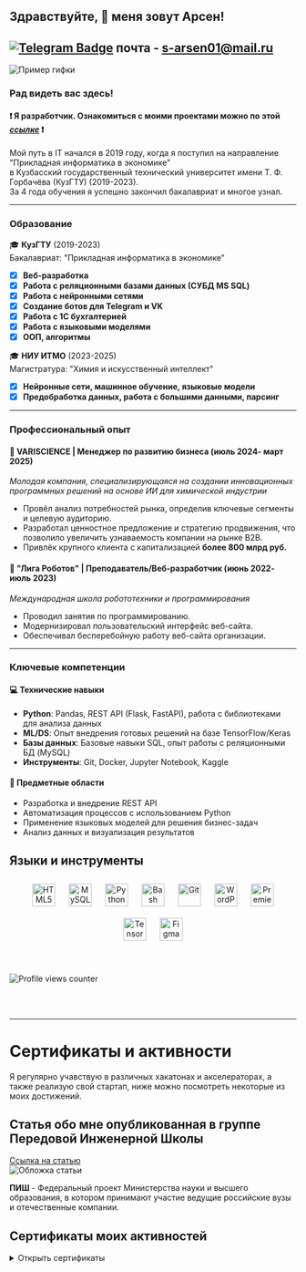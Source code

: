 ## Здравствуйте, 👋 меня зовут Арсен!  
  
  
[![Telegram Badge](https://img.shields.io/badge/-Арсен_Саркисян-blue?style=flat&logo=Telegram&logoColor=white)](https://t.me/Riddarsi) почта - s-arsen01@mail.ru
---

![Пример гифки](https://i.pinimg.com/originals/4a/90/9b/4a909b1ab71a2956800d8ceedc3ba99a.gif)

### Рад видеть вас здесь!  
#### :exclamation: Я разработчик. Ознакомиться с моими проектами можно по этой *[ссылке](https://github.com/Riddars/Check_List/blob/main/README.md)* :exclamation:

Мой путь в IT начался в 2019 году, когда я поступил на направление "Прикладная информатика в экономике"  
в Кузбасский государственный технический университет имени Т. Ф. Горбачёва (КузГТУ) (2019-2023).  
За 4 года обучения я успешно закончил бакалавриат и многое узнал.

---
### Образование
  
🎓 **КузГТУ** (2019-2023)  
Бакалавриат: "Прикладная информатика в экономике"  
- [X] **Веб-разработка**
- [X] **Работа с реляционными базами данных (СУБД MS SQL)**
- [X] **Работа с нейронными сетями**
- [X] **Создание ботов для Telegram и VK**
- [X] **Работа с 1С бухгалтерией**
- [X] **Работа с языковыми моделями**
- [X] **ООП, алгоритмы**

🎓 **НИУ ИТМО** (2023-2025)  
Магистратура: "Химия и искусственный интеллект"  
- [X] **Нейронные сети, машинное обучение, языковые модели**
- [X] **Предобработка данных, работа с большими данными, парсинг**

---
  
### Профессиональный опыт
#### 🧪 VARISCIENCE | Менеджер по развитию бизнеса (июль 2024- март 2025)  
_Молодая компания, специализирующаяся на создании инновационных программных решений на основе ИИ для химической индустрии_  

- Провёл анализ потребностей рынка, определив ключевые сегменты и целевую аудиторию.  
- Разработал ценностное предложение и стратегию продвижения, что позволило увеличить узнаваемость компании на рынке B2B.   
- Привлёк крупного клиента с капитализацией **более 800 млрд руб.**  

#### 🤖 "Лига Роботов" | Преподаватель/Веб-разработчик (июнь 2022- июль 2023)  
_Международная школа робототехники и программирования_  

- Проводил занятия по программированию.  
- Модернизировал пользовательский интерфейс веб-сайта.  
- Обеспечивал бесперебойную работу веб-сайта организации.  

---

### Ключевые компетенции
#### 💻 Технические навыки
- **Python**: Pandas, REST API (Flask, FastAPI), работа с библиотеками для анализа данных
- **ML/DS**: Опыт внедрения готовых решений на базе TensorFlow/Keras
- **Базы данных**: Базовые навыки SQL, опыт работы с реляционными БД (MySQL)
- **Инструменты**: Git, Docker, Jupyter Notebook, Kaggle

#### 🧠 Предметные области
- Разработка и внедрение REST API
- Автоматизация процессов с использованием Python
- Применение языковых моделей для решения бизнес-задач
- Анализ данных и визуализация результатов

  


## Языки и инструменты 
<div align="center">  
<a href="https://en.wikipedia.org/wiki/HTML5" target="_blank"><img style="margin: 10px" src="https://profilinator.rishav.dev/skills-assets/html5-original-wordmark.svg" alt="HTML5" height="40" /></a>  
<a href="https://www.mysql.com/" target="_blank"><img style="margin: 10px" src="https://profilinator.rishav.dev/skills-assets/mysql-original-wordmark.svg" alt="MySQL" height="40" /></a>  
<a href="https://www.python.org/" target="_blank"><img style="margin: 10px" src="https://profilinator.rishav.dev/skills-assets/python-original.svg" alt="Python" height="40" /></a>  
<a href="https://www.gnu.org/software/bash/" target="_blank"><img style="margin: 10px" src="https://profilinator.rishav.dev/skills-assets/gnu_bash-icon.svg" alt="Bash" height="40" /></a>  
<a href="https://github.com/" target="_blank"><img style="margin: 10px" src="https://profilinator.rishav.dev/skills-assets/git-scm-icon.svg" alt="Git" height="40" /></a>  
<a href="https://wordpress.com/" target="_blank"><img style="margin: 10px" src="https://profilinator.rishav.dev/skills-assets/wordpress.png" alt="WordPress" height="40" /></a>   
<a href="https://www.adobe.com/in/products/premiere.html" target="_blank"><img style="margin: 10px" src="https://profilinator.rishav.dev/skills-assets/adobepremierepro.png" alt="Premiere Pro" height="40" /></a>  
<a href="https://www.tensorflow.org/" target="_blank"><img style="margin: 10px" src="https://profilinator.rishav.dev/skills-assets/tensorflow-icon.svg" alt="TensorFlow" height="40" /></a>  
<a href="https://www.figma.com/" target="_blank"><img style="margin: 10px" src="https://profilinator.rishav.dev/skills-assets/figma-icon.svg" alt="Figma" height="40" /></a>  
</div>  

<br/>  


<br/>  

![Profile views counter](https://komarev.com/ghpvc/?username=Riddars&&style=flat-square)  
  
<br/>  

<br />

----

# Сертификаты и активности
Я регулярно учавствую в различных хакатонах и акселераторах, а также реализую свой стартап, ниже можно посмотреть некоторые из моих достижений.

## Статья обо мне опубликованная в группе Передовой Инженерной Школы

[Ссылка на статью](https://vk.com/wall-217253520_685)  
![Обложка статьи](https://github.com/Riddars/Riddars/assets/80139269/03b4ca1d-804a-41c3-adda-5105144c1341)

**ПИШ** - Федеральный проект Министерства науки и высшего образования, в котором принимают участие ведущие российские вузы и отечественные компании.

## Сертификаты моих активностей
<details>
  <summary>Открыть сертификаты</summary>
   <img src="https://github.com/user-attachments/assets/05260e6e-cb86-49fd-bccb-d142ae24d80f">
  <img src="https://github.com/Riddars/Riddars/assets/80139269/dcebedcb-389e-4043-af85-fcc98ac8bcbe">
  <img src="https://github.com/Riddars/Riddars/assets/80139269/c0b18ba7-8423-4117-8929-c71b9f59a2e4">
  <img src="https://github.com/Riddars/Riddars/assets/80139269/6bd25f66-d995-4aa6-b213-96fbedd7e6cb">
  <img src="https://github.com/Riddars/Riddars/assets/80139269/667396a5-4d42-4fc6-a8f2-ef2dd33d22f8">
  <img src="https://github.com/Riddars/Riddars/assets/80139269/f453b3ee-0828-415b-96f1-591c94be96bb">
  <img src="https://github.com/Riddars/Riddars/assets/80139269/5f03c01e-3ebb-4cd6-9ad2-38e1239c7244">
  <img src="https://github.com/Riddars/Riddars/assets/80139269/8a5f16f8-3dd4-44eb-a77f-a86589a02658">
  <img src="https://github.com/Riddars/Riddars/assets/80139269/af4487ce-9717-4204-8710-f8cf9ccc9f4a">
</details>



